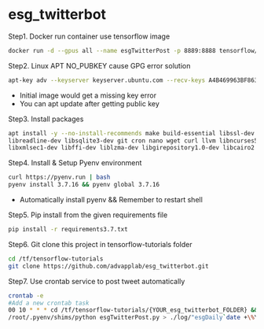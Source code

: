 # esg_twitterbot

Step1. Docker run container use tensorflow image
```bash
docker run -d --gpus all --name esgTwitterPost -p 8889:8888 tensorflow/tensorflow:1.15.0-gpu-jupyter
```
Step2.  Linux APT NO_PUBKEY cause GPG error solution
```bash
apt-key adv --keyserver keyserver.ubuntu.com --recv-keys A4B469963BF863CC && apt update -y
```
- Initial image would get a missing key error
- You can apt update after getting public key

Step3. Install packages
```bash
apt install -y --no-install-recommends make build-essential libssl-dev zlib1g-dev libbz2-dev \
libreadline-dev libsqlite3-dev git cron nano wget curl llvm libncurses5-dev xz-utils tk-dev libxml2-dev \
libxmlsec1-dev libffi-dev liblzma-dev libgirepository1.0-dev libcairo2 libcairo2-dev
```
Step4. Install & Setup Pyenv environment
```bash
curl https://pyenv.run | bash
pyenv install 3.7.16 && pyenv global 3.7.16
```
- Automatically install pyenv && Remember to restart shell

Step5. Pip install from the given requirements file  
 ```bash
 pip install -r requirements3.7.txt
 ```
Step6. Git clone this project in tensorflow-tutorials folder
  ```bash
  cd /tf/tensorflow-tutorials
  git clone https://github.com/advapplab/esg_twitterbot.git
  ```
Step7. Use crontab service to post tweet automatically
```bash
crontab -e
#Add a new crontab task
00 10 * * * cd /tf/tensorflow-tutorials/{YOUR_esg_twitterbot_FOLDER} &&  \
/root/.pyenv/shims/python esgTwitterPost.py > ./log/"esgDaily`date +\%Y\%m\%d`".log 2>&1
```
